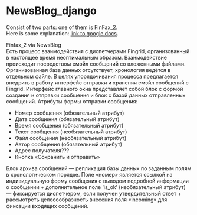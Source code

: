 # NewsBlog_django
Consist of two parts: one of them is FinFax_2.  
Here is some explanation: [link to google.docs](https://docs.google.com/document/d/11BdJcA0ygOtYN9qwPmDViYD8HPmAdCYOSjYUj9aHjOw/edit?usp=sharing).

Finfax_2 via NewsBlog  
Есть процесс взаимодействия с диспетчерами Fingrid, организованный в настоящее время неоптимальным образом. Взаимодействие происходит посредством емэйл сообщений со вложенными файлами. Организованная база данных отсутствует, хронология ведётся в отдельном файле.
В целях упорядочивания процесса предлагается внедрить в работу интерфейс отправки и хранения емэйл сообщений с Fingrid.
Интерфейс главного окна представляет собой блок с формой создания и отправки сообщения и блок с базой данных отправленных сообщений.
Атрибуты формы отправки сообщения:
- Номер сообщения (обязательный атрибут)
- Дата сообщения (обязательный атрибут)
- Время сообщения (обязательный атрибут)
- Текст сообщения (необязательный атрибут)
- Файл сообщения (необязательный атрибут)
- Автор сообщения (обязательный атрибут)
- Адрес получателя???
- Кнопка «Сохранить и отправить»

Блок архива сообщений — репликация базы данных по заданным полям в хронологическом порядке.
Поле «номер» является ссылкой на индивидуальную форму сообщения с выводом подробной информации о сообщении + дополнительное поле ‘is_ok’ (необязательный атрибут) — фиксируется диспетчером, если получен утвердительный ответ + рассмотреть целесообразность внесения поля «incoming» для фиксации входящих сообщений.
